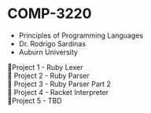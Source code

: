 # COMP-3220
- Principles of Programming Languages<br />
- Dr. Rodrigo Sardinas<br />
- Auburn University

🔹Project 1 - Ruby Lexer<br />
🔸 Project 2 - Ruby Parser<br />
🔺 Project 3 - Ruby Parser Part 2<br />
🔸 Project 4 - Racket Interpreter<br />
🔹Project 5 - TBD<br />
